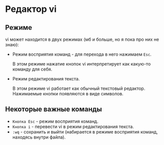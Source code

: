 # Редактор vi

## Режиме

vi может находится в двух режимах (мб и больше, но я пока про них не знаю):

* Режим восприятия команд - для перехода в него нажимаем `Esc`.

  В этом режиме нажатие кнопок vi интерпретирует как какую-то команду для себя.

* Режим редактирования текста.

  В этом режиме vi работает как обычный текстовый редактор. Нажимаемые кнопки появляются в виде символов.

## Некоторые важные команды

* `Кнопка Esc` - режим восприятия команд.
* `Кнопка i` - перевести vi в режим редактирования текста.
* `:wq` - сохранить и выйти (набирается в режиме восприятия команд, находясь внутри файла).